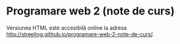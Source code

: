 # Programare web 2 (note de curs)

Versiunea HTML este accesibilă online la adresa http://streeling.github.io/programare-web-2-note-de-curs/.